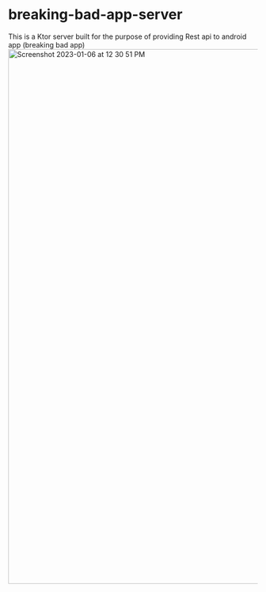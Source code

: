 # breaking-bad-app-server
This is a Ktor server built for the purpose of providing Rest api to android app (breaking bad app)
<img width="1081" alt="Screenshot 2023-01-06 at 12 30 51 PM" src="https://user-images.githubusercontent.com/88316335/210947945-366a105c-edf2-4d31-8334-cd76d3f93026.png">
